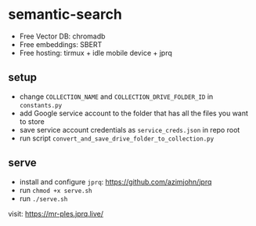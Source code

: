 # semantic-search
- Free Vector DB: chromadb
- Free embeddings: SBERT
- Free hosting: tirmux + idle mobile device + jprq

## setup
- change `COLLECTION_NAME` and `COLLECTION_DRIVE_FOLDER_ID` in `constants.py`
- add Google service account to the folder that has all the files you want to store
- save service account credentials as `service_creds.json` in repo root
- run script `convert_and_save_drive_folder_to_collection.py`

## serve
- install and configure `jprq`: https://github.com/azimjohn/jprq
- run `chmod +x serve.sh`
- run `./serve.sh`

visit: https://mr-ples.jprq.live/